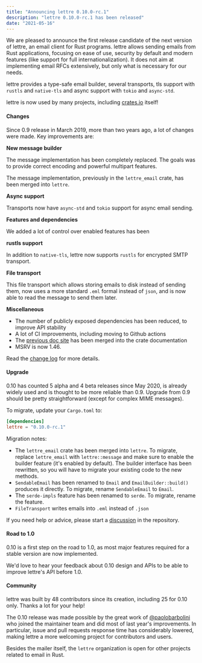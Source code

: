 ```yaml
---
title: "Announcing lettre 0.10.0-rc.1"
description: "lettre 0.10.0-rc.1 has been released"
date: "2021-05-16"
---
```


We are pleased to announce the first release candidate of the next version of lettre, an email client for Rust programs.
lettre allows sending emails from Rust applications, focusing on ease of use, security by
default and modern features (like support for full internationalization).
It does not aim at implementing email RFCs extensively, but only what is necessary for our needs.

lettre provides a type-safe email builder, several transports, tls support with `rustls` and `native-tls` and async support with `tokio` and `async-std`.

lettre is now used by many projects, including
[crates.io](https://github.com/rust-lang/crates.io/blob/master/src/email.rs) itself!

#### Changes

Since 0.9 release in March 2019, more than two years ago, a lot of changes were made.
Key improvements are:

**New message builder**

The message implementation has been completely replaced. The goals was to provide correct encoding
and powerful multipart features.

The message implementation, previously in the `lettre_email` crate, has been merged into `lettre`.

**Async support**

Transports now have `async-std` and `tokio` support for async email sending.

**Features and dependencies**

We added a lot of control over enabled features has been

**rustls support**

In addition to `native-tls`, lettre now supports `rustls` for encrypted SMTP transport.

**File transport**

This file transport which allows storing emails to disk instead of sending them, now uses a more standard `.eml`
formal instead of `json`, and is now able to read the message to send them later.

**Miscellaneous**

* The number of publicly exposed dependencies has been reduced, to improve API stability
* A lot of CI improvements, including moving to Github actions
* The [previous doc site](https://lettre.rs/0.9/) has been merged into the crate documentation
* MSRV is now 1.46.

Read the [change log](https://github.com/lettre/lettre/blob/master/CHANGELOG.md#v0100) for more details.

#### Upgrade

0.10 has counted 5 alpha and 4 beta releases since May 2020, is already
widely used and is thought to be more reliable than 0.9.
Upgrade from 0.9 should be pretty straightforward (except for complex MIME messages).

To migrate, update your `Cargo.toml` to:

```toml
[dependencies]
lettre = "0.10.0-rc.1"
```

Migration notes:

* The `lettre_email` crate has been merged into `lettre`. To migrate, replace `lettre_email` with `lettre::message` and make sure to enable the builder feature (it's enabled by default). The builder interface has been rewritten, so you will have to migrate your existing code to the new methods.
* `SendableEmail` has been renamed to `Email` and `EmailBuilder::build()` produces it directly. To migrate, rename `SendableEmail` to `Email`.
* The `serde-impls` feature has been renamed to `serde`. To migrate, rename the feature.
* `FileTransport` writes emails into `.eml` instead of `.json`

If you need help or advice, please start a [discussion](https://github.com/lettre/lettre/discussions)
in the repository.

#### Road to 1.0

0.10 is a first step on the road to 1.0, as most
major features required for a stable version are now implemented.

We'd love to hear your feedback about 0.10 design and APIs
to be able to improve lettre's API before 1.0.

#### Community

lettre was built by 48 contributors since its creation,
including 25 for 0.10 only. Thanks a lot for your help!

The 0.10 release was made possible by the great work of [@paolobarbolini](https://github.com/paolobarbolini)
who joined the maintainer team and did most of last year's improvements.
In particular, issue and pull requests response time has considerably lowered,
making lettre a more welcoming project for contributors and users.

Besides the mailer itself, the `lettre` organization is open for other projects related to email in Rust.
